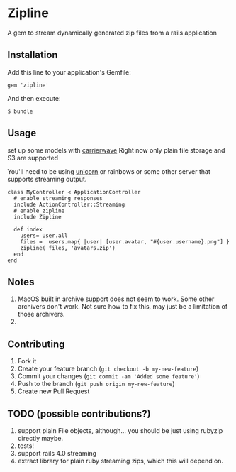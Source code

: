 # Zipline

A gem to stream dynamically generated zip files from a rails application

## Installation

Add this line to your application's Gemfile:

    gem 'zipline'

And then execute:

    $ bundle

## Usage

set up some models with [carrierwave](https://github.com/jnicklas/carrierwave) Right now only plain file storage and S3 are supported

You'll need to be using [unicorn](http://unicorn.bogomips.org/) or rainbows or some other server that supports streaming output.

    class MyController < ApplicationController
      # enable streaming responses
      include ActionController::Streaming
      # enable zipline
      include Zipline
      
      def index
        users= User.all
        files =  users.map{ |user| [user.avatar, "#{user.username}.png"] }
        zipline( files, 'avatars.zip')
      end
    end
    
## Notes
1. MacOS built in archive support does not seem to work. Some other archivers don't work. Not sure how to fix this, may just be a limitation of those archivers.
2. 

## Contributing

1. Fork it
2. Create your feature branch (`git checkout -b my-new-feature`)
3. Commit your changes (`git commit -am 'Added some feature'`)
4. Push to the branch (`git push origin my-new-feature`)
5. Create new Pull Request

## TODO (possible contributions?)

1. support plain File objects, although... you should be just using rubyzip directly maybe.
2. tests!
3. support rails 4.0 streaming
4. extract library for plain ruby streaming zips, which this will depend on.
